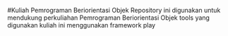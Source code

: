 #Kuliah Pemrograman Beriorientasi Objek
Repository ini digunakan untuk mendukung perkuliahan Pemrograman Beriorientasi Objek
tools yang digunakan kuliah ini menggunakan framework play
